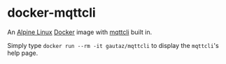 # docker-mqttcli

An [Alpine Linux](https://alpinelinux.org) [Docker](https://www.docker.com/) image with [mqttcli](https://github.com/gautaz/mqttcli) built in.

Simply type `docker run --rm -it gautaz/mqttcli` to display the `mqttcli`'s help page.

